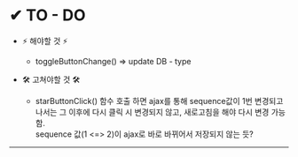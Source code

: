 # ✔ __TO - DO__

- ⚡ 해야할 것 ⚡
  - toggleButtonChange() => update DB - type
  
- 🛠 고쳐야할 것 🛠
  - starButtonClick() 함수 호출 하면 ajax를 통해 sequence값이 1번 변경되고 나서는 그 이후에 다시 클릭 시 변경되지 않고,
  새로고침을 해야 다시 변경 가능함.  
  sequence 값(1 <=> 2)이 ajax로 바로 바뀌어서 저장되지 않는 듯?
  
----------------------- 
  
